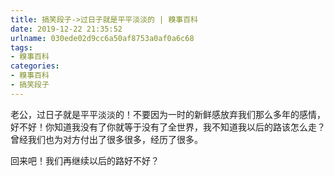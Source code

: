 ```yaml
---
title: 搞笑段子->过日子就是平平淡淡的 | 糗事百科
date: 2019-12-22 21:35:52
urlname: 030ede02d9cc6a50af8753a0af0a6c68
tags: 
- 糗事百科
categories:
- 糗事百科
- 搞笑段子
---
```

老公，过日子就是平平淡淡的！不要因为一时的新鲜感放弃我们那么多年的感情，好不好！你知道我没有了你就等于没有了全世界，我不知道我以后的路该怎么走？曾经我们也为对方付出了很多很多，经历了很多。

回来吧！我们再继续以后的路好不好？


